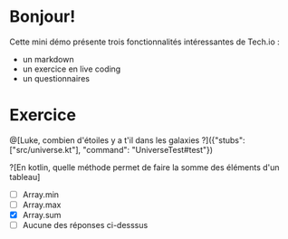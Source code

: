 # Bonjour!

Cette mini démo présente trois fonctionnalités intéressantes de Tech.io : 

- un markdown
- un exercice en live coding
- un questionnaires

# Exercice

@[Luke, combien d'étoiles y a t'il dans les galaxies ?]({"stubs": ["src/universe.kt"], "command": "UniverseTest#test"})

?[En kotlin, quelle méthode permet de faire la somme des éléments d'un tableau]
-[ ] Array.min
-[ ] Array.max
-[x] Array.sum
-[ ] Aucune des réponses ci-desssus